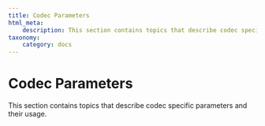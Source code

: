 ```yaml
---
title: Codec Parameters
html_meta:
    description: This section contains topics that describe codec specific parameters and their usage.  
taxonomy:
    category: docs
---
```


# Codec Parameters

This section contains topics that describe codec specific parameters and their usage.



